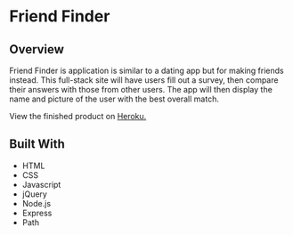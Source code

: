# Friend Finder

## Overview

Friend Finder is application is similar to a dating app but for making friends instead. This full-stack site will have users fill out a survey, then compare their answers with those from other users. The app will then display the name and picture of the user with the best overall match.

View the finished product on <a href="https://nameless-wildwood-74012.herokuapp.com/">Heroku.</a>

## Built With

- HTML
- CSS
- Javascript
- jQuery
- Node.js
- Express
- Path